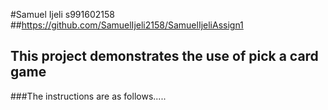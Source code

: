 #Samuel Ijeli s991602158
##https://github.com/SamuelIjeli2158/SamuelIjeliAssign1
## This project demonstrates the use of pick a card game
###The instructions are as follows.....
